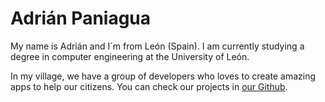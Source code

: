 # Adrián Paniagua
My name is Adrián and I´m from León (Spain). I am currently studying a degree in computer engineering at the University of León.

In my village, we have a group of developers who loves to create amazing apps to help our citizens. You can check our projects in [our Github](https://github.com/sahagun-developers).
